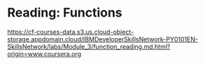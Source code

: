 # Reading: Functions

https://cf-courses-data.s3.us.cloud-object-storage.appdomain.cloud/IBMDeveloperSkillsNetwork-PY0101EN-SkillsNetwork/labs/Module_3/function_reading.md.html?origin=www.coursera.org